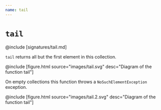 ```yaml
---
name: tail
---
```


# `tail`

@include [signatures/tail.md]

`tail` returns all but the first element in this collection.

@include [figure.html source="images/tail.svg" desc="Diagram of the function tail"]

On empty collections this function throws a `NoSuchElementException` exception.

@include [figure.html source="images/tail.2.svg" desc="Diagram of the function tail"]
